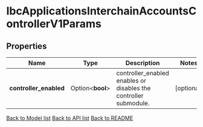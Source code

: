 # IbcApplicationsInterchainAccountsControllerV1Params

## Properties

Name | Type | Description | Notes
------------ | ------------- | ------------- | -------------
**controller_enabled** | Option<**bool**> | controller_enabled enables or disables the controller submodule. | [optional]

[Back to Model list](../README.md#documentation-for-models) [Back to API list](../README.md#documentation-for-api-endpoints) [Back to README](../README.md)


